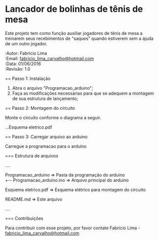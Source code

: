 # Lancador de bolinhas de tênis de mesa
Este projeto tem como função auxiliar jogadores de tênis de mesa a treinarem seus recebimentos de "saques" quando estiverem sem a ajuda de um outro jogador.

:Autor: Fabricio Lima </br>
:Email: fabricio_lima_carvalho@hotmail.com </br>
:Data: 01/06/2016 </br>
:Revisão: 1.0 </br>

== Passo 1: Instalação

1. Abra o arquivo "Programacao_arduino";
2. Faça as modificações necessárias para que se adequem a montagem de sua estrutura de lançamento;

== Passo 2: Montagem do circuito

Monte o circuito conforme o diagrama a seguir.

...Esquema eletrico.pdf

== Passo 3: Carregar arquivo ao arduino

Carregue a programacao para o arduino

=== Estrutura de arquivos

....

 Programacao_arduino          => Pasta da programação do arduino </br>
 +-- Programacao_arduino.ino  => Arquivo principal do arduino 
 
 Esquema eletrico.pdf         => Esquema elétrico para montagem do circuito
 
 README.md                    => Este arquivo
 
....

=== Contribuições

Para contribuir com esse projeto, por favor contate Fabricio Lima - fabricio_lima_carvalho@hotmail.com
